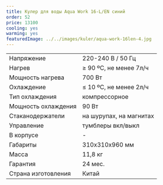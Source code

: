 ```yaml
---
title: Кулер для воды Aqua Work 16-L/EN синий
order: 52
price: 13100
cooling: yes
warming: yes
featuredImage: ../../images/kuler/aqua-work-16len-4.jpg
---
```


<table>
<tr><td>Напряжение</td><td>220-240 В / 50 Гц</td></tr>
<tr><td>Нагрев</td><td>≥ 90 ºС, не менее 7л/ч</td></tr>
<tr><td>Мощность нагрева</td><td>700 Вт</td></tr>
<tr><td>Охлаждение</td><td>≤ 10 ºС, не менее 2л/ч</td></tr>
<tr><td>Тип охлаждения</td><td>компрессорное</td></tr>
<tr><td>Мощность охлаждения</td><td>90 Вт</td></tr>
<tr><td>Стаканодержатели</td><td>на шурупах, на магнитах</td></tr>
<tr><td>Управление</td><td>тумблеры вкл/выкл</td></tr>
<tr><td>В корпусе</td><td>-</td></tr>
<tr><td>Габариты</td><td>310x310x960 мм</td></tr>
<tr><td>Масса</td><td>11,8 кг</td></tr>
<tr><td>Гарантия</td><td>24 мес.</td></tr>
<tr><td>Страна изготовления</td><td>Китай</td></tr>
</table>
